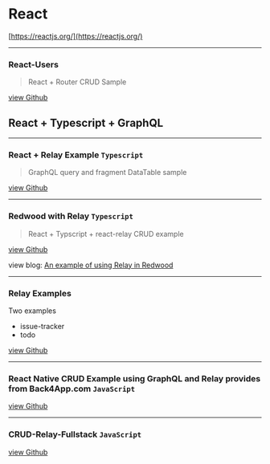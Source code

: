 # React

[https://reactjs.org/](https://reactjs.org/)

---
### React-Users

> React + Router CRUD Sample

[view Github](https://github.com/toofaniCoder/React-Users)


## React + Typescript + GraphQL

---
### React + Relay Example `Typescript`

> GraphQL query and fragment DataTable sample

[view Github](https://github.com/juffalow/react-relay-example)

---
### Redwood with Relay `Typescript`

> React + Typscript + react-relay CRUD example

[view Github](https://github.com/orta/relay-redwood-app-example)

view blog: [An example of using Relay in Redwood](https://reactjsexample.com/an-example-of-using-relay-in-redwood/)


---
### Relay Examples

Two examples

* issue-tracker
* todo

[view Github](https://github.com/renanmav/relay-examples-typescript)

---
### React Native CRUD Example using GraphQL and Relay provides from Back4App.com `JavaScript`

[view Github](https://github.com/templates-back4app/react-native-graphql-relay-js-todoapp)

---
### CRUD-Relay-Fullstack `JavaScript`

[view Github](https://github.com/pabloasc/crud-relay-fullstack)

